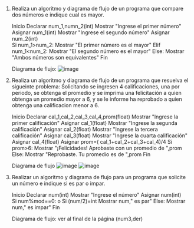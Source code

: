 1. Realiza un algoritmo y diagrama de flujo de un programa que compare dos números e indique cual es mayor.
  
      Inicio
        Declarar num_1,numn_2(int)
        Mostrar "Ingrese el primer número" 
        Asignar num_1(int)
        Mostrar "Ingrese el segundo número" 
        Asignar num_2(int)        
        Si num_1>num_2:
          Mostrar "El primer número es el mayor"
        Elif num_1<num_2:
          Mostrar "El segundo número es el mayor"
        Else:
          Mostrar "Ambos números son equivalentes"
      Fin
      
      Diagrama de flujo: 
![image](https://user-images.githubusercontent.com/111446231/186460151-aa71c4bf-ae2a-4eac-8bf6-a7d844352937.png)
        
2. Realiza un algoritmo y diagrama de flujo de un programa que resuelva el sigueinte problema: Solicitando se ingresen 4 calificaciones, una por periodo, se obtenga el promedio y se imprima una felicitación a quien obtenga un promedio mayor a 6, y se le informe ha reprobado a quien obtenga una calificacion menor a 6.


      Inicio
        Declarar cal_1,cal_2,cal_3,cal_4,prom(float)
        Mostrar "Ingrese la primer calificación" 
        Asignar cal_1(float)
        Mostrar "Ingrese la segunda calificación" 
        Asignar cal_2(float)
        Mostrar "Ingrese la tercera calificación" 
        Asignar cal_3(float)
        Mostrar "Ingrese la cuarta calificación" 
        Asignar cal_4(float)
        Asignar prom=( cal_1+cal_2+cal_3+cal_4)/4 
        Si prom>6:
          Mostrar "¡Felicidades! Aprobaste con un promedio de ",prom
        Else:
          Mostrar "Reprobaste. Tu promedio es de ",prom
      Fin
      
      Diagrama de flujo
      ![image](https://user-images.githubusercontent.com/111446231/186464023-4c56f497-78af-4085-9c7b-53bf13d7d090.png)
![image](https://user-images.githubusercontent.com/111446231/186466778-d0c5e1d8-3e83-4af6-ab6a-31140bad3317.png)


3. Realizar un algoritmo y diagrama de flujo para un programa que solicite un número e indique si es par o impar.

      Inicio
        Declarar num(int)
        Mostrar "Ingrese el número" 
        Asignar num(int)       
        Si num%mod==0:        o    Si (num/2)=int
          Mostrar num," es par"
        Else:
          Mostrar num," es impar"
      Fin
      
      Diagrama de flujo: ver al final de la página (num3,der)    

